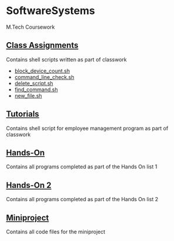 # SoftwareSystems
M.Tech Coursework

## [Class Assignments](https://github.com/Shivanirudh/SoftwareSystems/tree/main/ClassAssignments)
Contains shell scripts written as part of classwork
* [block_device_count.sh](https://github.com/Shivanirudh/SoftwareSystems/blob/main/ClassAssignments/block_device_count.sh)
* [command_line_check.sh](https://github.com/Shivanirudh/SoftwareSystems/blob/main/ClassAssignments/command_line_check.sh)
* [delete_script.sh](https://github.com/Shivanirudh/SoftwareSystems/blob/main/ClassAssignments/delete_script.sh)
* [find_command.sh](https://github.com/Shivanirudh/SoftwareSystems/blob/main/ClassAssignments/find_command.sh)
* [new_file.sh](https://github.com/Shivanirudh/SoftwareSystems/blob/main/ClassAssignments/new_files.sh)

## [Tutorials](https://github.com/Shivanirudh/SoftwareSystems/tree/main/Tutorials)
Contains shell script for employee management program as part of classwork

## [Hands-On](https://github.com/Shivanirudh/SoftwareSystems/tree/main/HandsOn)
Contains all programs completed as part of the Hands On list 1

## [Hands-On 2](https://github.com/Shivanirudh/SoftwareSystems/tree/main/HandsOn2)
Contains all programs completed as part of the Hands On list 2

## [Miniproject](https://github.com/Shivanirudh/SoftwareSystems/tree/main/Miniproject)
Contains all code files for the miniproject
